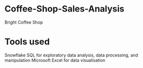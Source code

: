 # Coffee-Shop-Sales-Analysis
Bright Coffee Shop

# Tools used
Snowflake SQL for exploratory data analysis, data processing, and manipulation
Microsoft Excel for data visualisation
